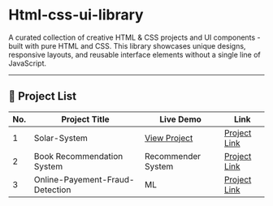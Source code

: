 # Html-css-ui-library
A curated collection of creative HTML &amp; CSS projects and UI components - built with pure HTML and CSS. This library showcases unique designs, responsive layouts, and reusable interface elements without a single line of JavaScript.

---

## 📂 Project List

| No. | Project Title | Live Demo | Link |
|-----|---------------|----------|------|
| 1   | Solar-System | [View Project](https://tejaschorge.github.io/Html-css-ui-library/Solar-System) | [Project Link](./Solar-System) |
| 2   | Book Recommendation System | Recommender System | [Project Link](./Book-Recommendation-System) |
| 3   | Online-Payement-Fraud-Detection | ML | [Project Link](./Online-Payment-Fraud-Detection) |
